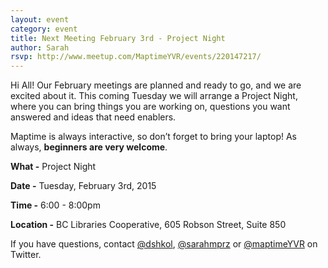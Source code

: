 ```yaml
---
layout: event
category: event
title: Next Meeting February 3rd - Project Night
author: Sarah
rsvp: http://www.meetup.com/MaptimeYVR/events/220147217/
---
```



Hi All! Our February meetings are planned and ready to go, and we are excited about it. This coming Tuesday we will arrange a Project Night, where you can bring things you are working on, questions you want answered and ideas that need enablers.

Maptime is always interactive, so don’t forget to bring your laptop! As always, **beginners are very welcome**. 

**What -** Project Night

**Date -** Tuesday, February 3rd, 2015

**Time -** 6:00 - 8:00pm

**Location -** BC Libraries Cooperative, 605 Robson Street, Suite 850

If you have questions, contact [@dshkol](https://twitter.com/dshkol), [@sarahmprz](https://twitter.com/sarahmprz) or [@maptimeYVR](http://) on Twitter.

